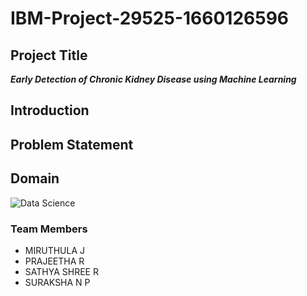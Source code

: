 # IBM-Project-29525-1660126596


## Project Title
**_Early Detection of Chronic Kidney Disease using Machine Learning_**

## Introduction

## Problem Statement


## Domain

![Data Science](https://www.dataquest.io/wp-content/uploads/2019/05/what-is-data-science-1.jpg)


### Team Members 

- MIRUTHULA J
- PRAJEETHA R
- SATHYA SHREE R
- SURAKSHA N P
